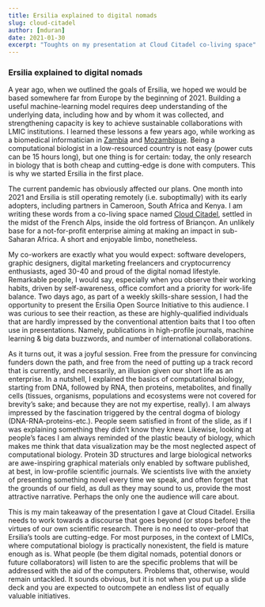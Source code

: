 ```yaml
---
title: Ersilia explained to digital nomads
slug: cloud-citadel
author: [mduran]
date: 2021-01-30
excerpt: "Toughts on my presentation at Cloud Citadel co-living space"
---
```


### Ersilia explained to digital nomads

A year ago, when we outlined the goals of Ersilia, we hoped we would be based somewhere far from Europe by the beginning of 2021. Building a useful machine-learning model requires deep understanding of the underlying data, including how and by whom it was collected, and strengthening capacity is key to achieve sustainable collaborations with LMIC institutions. I learned these lessons a few years ago, while working as a biomedical informatician in [Zambia](http://www.cidrz.org) and [Mozambique](https://www.isglobal.org/en/mozambique#). Being a computational biologist in a low-resourced country is not easy (power cuts can be 15 hours long), but one thing is for certain: today, the only research in biology that is both cheap and cutting-edge is done with computers. This is why we started Ersilia in the first place.

The current pandemic has obviously affected our plans. One month into 2021 and Ersilia is still operating remotely (i.e. suboptimally) with its early adopters, including partners in Cameroon, South Africa and Kenya. I am writing these words from a co-living space named [Cloud Citadel](https://cloudcitadel.co/), settled in the midst of the French Alps, inside the old fortress of Briançon. An unlikely base for a not-for-profit enterprise aiming at making an impact in sub-Saharan Africa. A short and enjoyable limbo, nonetheless.

My co-workers are exactly what you would expect: software developers, graphic designers, digital marketing freelancers and cryptocurrency enthusiasts, aged 30-40 and proud of the digital nomad lifestyle. Remarkable people, I would say, especially when you observe their working habits, driven by self-awareness, office comfort and a priority for work-life balance. Two days ago, as part of a weekly skills-share session, I had the opportunity to present the Ersilia Open Source Initiative to this audience. I was curious to see their reaction, as these are highly-qualified individuals that are hardly impressed by the conventional attention baits that I too often use in presentations. Namely, publications in high-profile journals, machine learning & big data buzzwords, and number of international collaborations.

As it turns out, it was a joyful session. Free from the pressure for convincing funders down the path, and free from the need of putting up a track record that is currently, and necessarily, an illusion given our short life as an enterprise. In a nutshell, I explained the basics of computational biology, starting from DNA, followed by RNA, then proteins, metabolites, and finally cells (tissues, organisms, populations and ecosystems were not covered for brevity’s sake; and because they are not my expertise, really). I am always impressed by the fascination triggered by the central dogma of biology (DNA-RNA-proteins-etc.). People seem satisfied in front of the slide, as if I was explaining something they didn’t know they knew. Likewise, looking at people’s faces I am always reminded of the plastic beauty of biology, which makes me think that data visualization may be the most neglected aspect of computational biology. Protein 3D structures and large biological networks are awe-inspiring graphical materials only enabled by software published, at best, in low-profile scientific journals. We scientists live with the anxiety of presenting something novel every time we speak, and often forget that the grounds of our field, as dull as they may sound to us, provide the most attractive narrative. Perhaps the only one the audience will care about.

This is my main takeaway of the presentation I gave at Cloud Citadel. Ersilia needs to work towards a discourse that goes beyond (or stops before) the virtues of our own scientific research. There is no need to over-proof that Ersilia’s tools are cutting-edge. For most purposes, in the context of LMICs, where computational biology is practically nonexistent, the field is mature enough as is. What people (be them digital nomads, potential donors or future collaborators) will listen to are the specific problems that will be addressed with the aid of the computers. Problems that, otherwise, would remain untackled. It sounds obvious, but it is not when you put up a slide deck and you are expected to outcompete an endless list of equally valuable initiatives.
